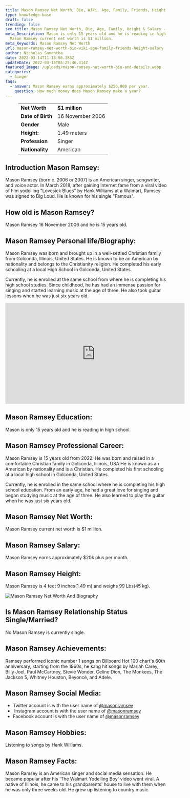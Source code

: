 ```yaml
---
title: Mason Ramsey Net Worth, Bio, Wiki, Age, Family, Friends, Height & Salary
type: knowledge-base
draft: false
trending: false
seo_title: Mason Ramsey Net Worth, Bio, Age, Family, Height & Salary - WorthKnow
meta_Description: Mason is only 15 years old and he is reading in high school.
  Mason Ramsey current net worth is $1 million.
meta_Keywords: Mason Ramsey Net Worth
url: mason-ramsey-net-worth-bio-wiki-age-family-friends-height-salary
author: Nicholas Samantha
date: 2022-03-14T11:13:56.385Z
updateDate: 2022-03-15T05:25:46.414Z
featured_Image: /uploads/mason-ramsey-net-worth-bio-and-details.webp
categories:
  - Singer
faqs:
  - answer: Mason Ramsey earns approximately $250,000 per year.
    question: How much money does Mason Ramsey make a year?
---
```

<figure class="wp-block-table is-style-stripes">
  <table>
    <tbody>
      <tr>
        <td>
          <strong>Net Worth</strong>
        </td>
        <td>
          <strong>$1 million</strong>
        </td>
      </tr>
      <tr>
        <td>
          <strong>Date of Birth</strong>
        </td>
        <td>16 November 2006</td>
      </tr>
      <tr>
        <td>
          <strong>Gender</strong>
        </td>
        <td>Male</td>
      </tr>
      <tr>
        <td>
          <strong>Height:</strong>
        </td>
        <td>1.49 meters</td>
      </tr>
      <tr>
        <td>
          <strong>Profession</strong>
        </td>
        <td>Singer</td>
      </tr>
      <tr>
        <td>
          <strong>Nationality</strong>
        </td>
        <td>American</td>
      </tr>
    </tbody>
  </table>
</figure>

## **Introduction Mason Ramsey:**

Mason Ramsey (born c. 2006 or 2007) is an American singer, songwriter, and voice actor. In March 2018, after gaining Internet fame from a viral video of him yodelling "Lovesick Blues" by Hank Williams at a Walmart, Ramsey was signed to Big Loud. He is known for his single "Famous".

## **How old is Mason Ramsey?**

Mason Ramsey 16 November 2006 and he is 15 years old.

## **Mason Ramsey Personal life/Biography:**

Mason Ramsey was born and brought up in a well-settled Christian family from Golconda, Illinois, United States. He is known to be an American by nationality and belongs to the Christianity religion. He completed his early schooling at a local High School in Golconda, United States. 

Currently, he is enrolled at the same school from where he is completing his high school studies. Since childhood, he has had an immense passion for singing and started learning music at the age of three. He also took guitar lessons when he was just six years old.

<iframe width="560" height="315" src="https://www.youtube.com/embed/tcQ6FnXVKXY" title="YouTube video player" frameborder="0" allow="accelerometer; autoplay; clipboard-write; encrypted-media; gyroscope; picture-in-picture" allowfullscreen></iframe>

## **Mason Ramsey Education:**

Mason is only 15 years old and he is reading in high school.

## **Mason Ramsey Professional Career:**

Mason Ramsey is 15 years old from 2022. He was born and raised in a comfortable Christian family in Golconda, Illinois, USA He is known as an American by nationality and is a Christian. He completed his first schooling at a local high school in Golconda, United States.

Currently, he is enrolled in the same school where he is completing his high school education. From an early age, he had a great love for singing and began studying music at the age of three. He also learned to play the guitar when he was just six years old.

## **Mason Ramsey Net Worth:**

Mason Ramsey current net worth is $1 million.

## **Mason Ramsey Salary:**

Mason Ramsey earns approximately $20k plus per month.

## **Mason Ramsey Height:**

Mason Ramsey is 4 feet 9 inches(1.49 m) and weighs 99 Lbs(45 kg).

![Mason Ramsey Net Worth And Biography](/uploads/mason-ramsey-net-worth-1-.webp)

## **Is Mason Ramsey Relationship Status Single/Married?**

No Mason Ramsey is currently single.

## **Mason Ramsey Achievements:**

Ramsey performed iconic number 1 songs on Billboard Hot 100 chart's 60th anniversary, starting from the 1960s, he sang hit songs by Mariah Carey, Billy Joel, Paul McCartney, Stevie Wonder, Celine Dion, The Monkees, The Jackson 5, Whitney Houston, Beyoncé, and Adele.

## **Mason Ramsey Social Media:**

* Twitter account is with the user name of <a href="https://twitter.com/masonramsey?lang=en" target="_blank" rel="nofollow" rel="noopener">@masonramsey</a>
*  Instagram account is with the user name of <a href="https://www.instagram.com/masonramsey/" target="_blank" rel="nofollow" rel="noopener">@masonramsey</a>
* Facebook account is with the user name of <a href="https://web.facebook.com/theMasonRamsey" target="_blank" rel="nofollow" rel="noopener">@masonramsey</a>

## **Mason Ramsey Hobbies:**

Listening to songs by Hank Williams.

## **Mason Ramsey Facts:**

Mason Ramsey is an American singer and social media sensation. He became popular after his 'The Walmart Yodelling Boy' video went viral. A native of Illinois, he came to his grandparents' house to live with them when he was only three weeks old. He grew up listening to country music.